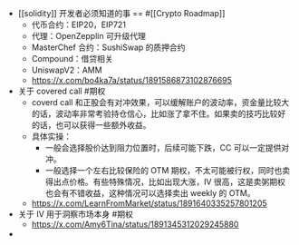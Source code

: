 - [[solidity]] 开发者必须知道的事 == #[[Crypto Roadmap]]
	- 代币合约：EIP20，EIP721
	- 代理：OpenZepplin 可升级代理
	- MasterChef 合约：SushiSwap 的质押合约
	- Compound：借贷相关
	- UniswapV2：AMM
	- https://x.com/bo4ka7a/status/1891586873102876695
- 关于 covered call #期权
	- coverd call 和正股会有对冲效果，可以缓解账户的波动率，资金量比较大的话，波动率非常考验持仓信心，比如涨了拿不住。如果卖的技巧比较好的话，也可以获得一些额外收益。
	- 具体实操：
		- 一般会选择股价达到阻力位置时，后续可能下跌，CC 可以一定提供对冲。
		- 一般选择一个左右比较保险的 OTM 期权，不太可能被行权，同时也卖得出点价格。有些特殊情况，比如出现大涨，IV 很高，这是卖粥期权也会有不错收益，这种情况可以选择卖出 weekly 的 OTM。
	- https://x.com/LearnFromMarket/status/1891640335257801205
- 关于 IV 用于洞察市场本身 #期权
	- https://x.com/Amy6Tina/status/1891345312029245880
-